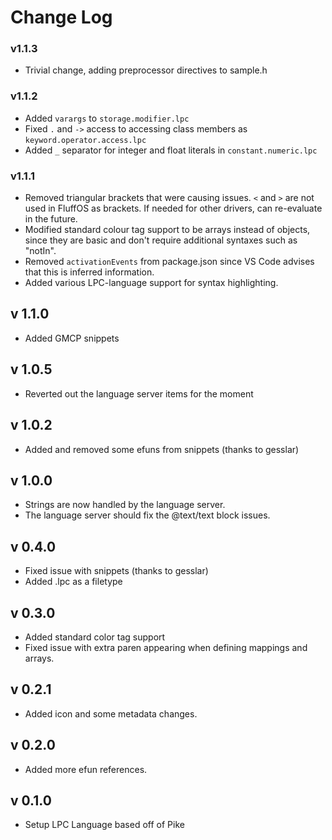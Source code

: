 # Change Log

### v1.1.3
* Trivial change, adding preprocessor directives to sample.h
### v1.1.2
* Added `varargs` to `storage.modifier.lpc`
* Fixed `.` and `->` access to accessing class members as `keyword.operator.access.lpc`
* Added `_` separator for integer and float literals in `constant.numeric.lpc`

### v1.1.1
* Removed triangular brackets that were causing issues. `<` and `>` are not
  used in FluffOS as brackets. If needed for other drivers, can re-evaluate
  in the future.
* Modified standard colour tag support to be arrays instead of objects, since
  they are basic and don't require additional syntaxes such as "notIn".
* Removed `activationEvents` from package.json since VS Code advises that this
  is inferred information.
* Added various LPC-language support for syntax highlighting.

## v 1.1.0
* Added GMCP snippets

## v 1.0.5
* Reverted out the language server items for the moment

## v 1.0.2
* Added and removed some efuns from snippets (thanks to gesslar)

## v 1.0.0
* Strings are now handled by the language server.
* The language server should fix the @text/text block issues.

## v 0.4.0
* Fixed issue with snippets (thanks to gesslar)
* Added .lpc as a filetype

## v 0.3.0
* Added standard color tag support
* Fixed issue with extra paren appearing when defining mappings and arrays.

## v 0.2.1
* Added icon and some metadata changes.

## v 0.2.0
* Added more efun references.

## v 0.1.0
* Setup LPC Language based off of Pike
